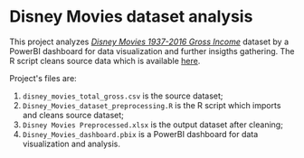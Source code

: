 # Disney Movies dataset analysis
This project analyzes [*Disney Movies 1937-2016 Gross Income*](https://www.kaggle.com/rashikrahmanpritom/disney-movies-19372016-total-gross) dataset by a PowerBI dashboard for data visualization and further insigths gathering.
The R script cleans source data which is available [here](https://www.kaggle.com/rashikrahmanpritom/disney-movies-19372016-total-gross).
 
Project's files are:
1. `disney_movies_total_gross.csv` is the source dataset;
3. `Disney_Movies_dataset_preprocessing.R` is the R script which imports and cleans source dataset;
5. `Disney Movies Preprocessed.xlsx` is the output dataset after cleaning;
9. `Disney_Movies_dashboard.pbix` is a PowerBI dashboard for data visualization and analysis.
